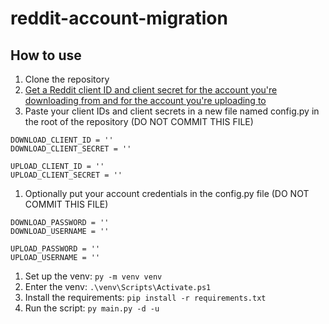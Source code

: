 # reddit-account-migration
## How to use
1. Clone the repository
1. [Get a Reddit client ID and client secret for the account you're downloading from and for the account you're uploading to](https://github.com/reddit-archive/reddit/wiki/OAuth2-Quick-Start-Example#first-steps)
1. Paste your client IDs and client secrets in a new file named config.py in the root of the repository (DO NOT COMMIT THIS FILE)
```
DOWNLOAD_CLIENT_ID = ''
DOWNLOAD_CLIENT_SECRET = ''

UPLOAD_CLIENT_ID = ''
UPLOAD_CLIENT_SECRET = ''
```
1. Optionally put your account credentials in the config.py file (DO NOT COMMIT THIS FILE)
```
DOWNLOAD_PASSWORD = ''
DOWNLOAD_USERNAME = ''

UPLOAD_PASSWORD = ''
UPLOAD_USERNAME = ''
```
1. Set up the venv: `py -m venv venv`
1. Enter the venv: `.\venv\Scripts\Activate.ps1`
1. Install the requirements: `pip install -r requirements.txt`
1. Run the script: `py main.py -d -u`